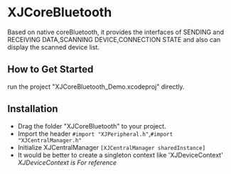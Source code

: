 # XJCoreBluetooth
Based on native coreBluetooth, it provides the interfaces of SENDING and RECEIVING DATA,SCANNING DEVICE,CONNECTION STATE and also can display the scanned device list.

## How to Get Started
run the project "XJCoreBluetooth_Demo.xcodeproj" directly.

## Installation
* Drag the folder "XJCoreBluetooth" to your project.
* Import the header `#import "XJPeripheral.h"`,`#import "XJCentralManager.h"`
* Initialize XJCentralManager `[XJCentralManager sharedInstance]`
* It would be better to create a singleton context like 'XJDeviceContext' *XJDeviceContext is For reference*
